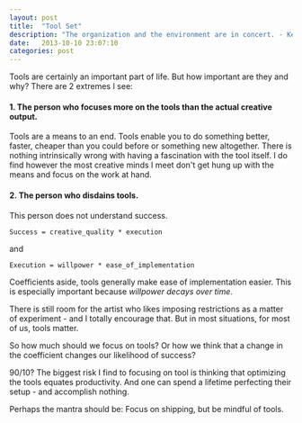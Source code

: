 ```yaml
---
layout: post
title:  "Tool Set"
description: "The organization and the environment are in concert. - Kevin Kelly"
date:   2013-10-10 23:07:10
categories: post
---
```


Tools are certainly an important part of life. But how important are they and why? There are 2 extremes I see:

#### 1. The person who focuses more on the tools than the actual creative output.

Tools are a means to an end. Tools enable you to do something better, faster, cheaper than you could before or something new altogether. There is nothing intrinsically wrong with having a fascination with the tool itself. I do find however the most creative minds I meet don't get hung up with the means and focus on the work at hand.

#### 2. The person who disdains tools.

This person does not understand success.

```
Success = creative_quality * execution
```

and

```
Execution = willpower * ease_of_implementation
```

Coefficients aside, tools generally make ease of implementation easier. This is especially important because *willpower decays over time*.

There is still room for the artist who likes imposing restrictions as a matter of experiment - and I totally encourage that. But in most situations, for most of us, tools matter.

So how much should we focus on tools? Or how we think that a change in the coefficient changes our likelihood of success?

90/10? The biggest risk I find to focusing on tool is thinking that optimizing the tools equates productivity. And one can spend a lifetime perfecting their setup - and accomplish nothing.

Perhaps the mantra should be: Focus on shipping, but be mindful of tools.
